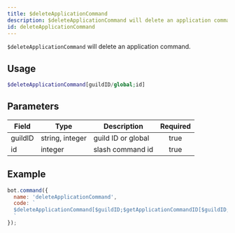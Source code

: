 ```yaml
---
title: $deleteApplicationCommand
description: $deleteApplicationCommand will delete an application command.
id: deleteApplicationCommand
---
```


`$deleteApplicationCommand` will delete an application command.

## Usage

```php
$deleteApplicationCommand[guildID/global;id]
```

## Parameters

| Field   | Type            | Description        | Required |
| ------- | --------------- | ------------------ |:--------:|
| guildID | string, integer | guild ID or global |    true   |
| id      | integer         | slash command id   |    true   |

## Example

```javascript
bot.command({
  name: 'deleteApplicationCommand',
  code: `
  $deleteApplicationCommand[$guildID;$getApplicationCommandID[$guildID;slashcommandname]]
  `
});
```
